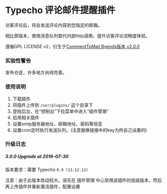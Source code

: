 Typecho 评论邮件提醒插件
=============
访客评论后，将会发送评论内容到您指定的邮箱。

相比原版本，使用消息队列取代内部http调用，提升访客评论流畅度体验。

遵循GPL LICENSE v2，衍生于[CommentToMail Byends版本 v2.0.0](http://www.byends.com/typecho/CommentToMail-v2-0-0.html)

### 实验性警告
发布仓促，许多地方尚待完善。

### 使用说明
1. 下载插件
2. 将插件上传到 `/usr/plugins/` 这个目录下
3. 登陆后台，在“控制台”下拉菜单中进入“插件管理”
4. 启用相关插件
5. 设置smtp服务器地址、邮箱地址、密码等信息
6. 设置cron定时执行发送队列。(注意替换链接中的key为所自己设置的)


### 升级日志

##### 3.0.0 Upgrade at 2016-07-30

版本要求：需要 Typecho `0.9 (13.12.12)`

注意：由于此版本改动较大，请先在 插件管理 中心禁用该插件的低级版本，然后再上传插件并重新激活插件，配置设置
